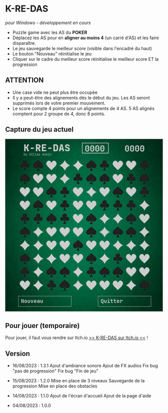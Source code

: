 # K-RE-DAS
*pour Windows - développement en cours*
- Puzzle game avec les AS du **POKER**
- Déplacez les AS pour en **aligner au moins 4** (un carré d'AS) et les faire disparaître.
- Le jeu sauvegarde le meilleur score (visible dans l'encadré du haut)
- Le bouton "Nouveau" réinitialise le jeu
- Cliquer sur le cadre du meilleur score réinitialise le meilleur score ET la progression

## ATTENTION
- Une case vide ne peut plus être occupée
- Il y a peut-être des alignements dès le début du jeu. Les AS seront supprimés lors de votre premier mouvement.
- Le score compte 4 points pour un alignements de 4 AS. 5 AS alignés comptent pour 2 groupe de 4, donc 8 points.

## Capture du jeu actuel
![Capture du jeu v1.0](https://github.com/gilforge/K-RE-DAS/blob/master/img/K-RE-DAS.png)

## Pour jouer (temporaire)
Pour jouer, il faut vous rendre sur Itch.io [>> K-RE-DAS sur Itch.io <<](https://studiocurieux.itch.io/k-re-das) !

## Version
- 16/08/2023 : 1.3.1
    Ajout d'ambiance sonore
    Ajout de FX audios
    Fix bug "pas de progression"
    Fix bug "Fin de jeu"

- 15/08/2023 : 1.2.0
    Mise en place de 3 niveaux
    Sauvegarde de la progression
    Mise en place des obstacles

- 14/08/2023 : 1.1.0
    Ajout de l'écran d'accueil
    Ajout de la page d'aide

- 04/08/2023 : 1.0.0
